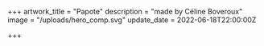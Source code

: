 +++
artwork_title = "Papote"
description = "made by Céline Boveroux"
image = "/uploads/hero_comp.svg"
update_date = 2022-06-18T22:00:00Z

+++
